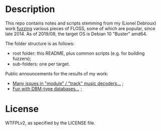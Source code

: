 Description
===========
This repo contains notes and scripts stemming from my (Lionel Debroux) work [fuzzing](https://en.wikipedia.org/wiki/Fuzzing) various pieces of FLOSS, some of which are popular, since late 2014.
As of 2019/08, the target OS is Debian 10 "Buster" amd64.

The folder structure is as follows:

* root folder: this README, plus common scripts (e.g. for building fuzzers);
* sub-folders: one per target.

Public announcements for the results of my work:

* [Many issues in "module" / "track" music decoders...](https://www.openwall.com/lists/oss-security/2017/11/02/8) ;
* [Fun with DBM-type databases...](https://www.openwall.com/lists/oss-security/2018/06/17/1) ;

License
=======
WTFPLv2, as specified by the LICENSE file.
